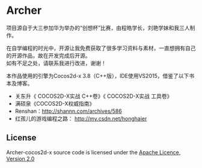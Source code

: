 # Archer
项目源自于大三参加华为举办的“创想杯”比赛，由程皓学长，刘艳学妹和我三人制作。  

在自学编程的时光中，开源让我免费获取了很多学习资料与素材，一直想拥有自己的开源作品，故在开发完成后开源。  
如有不足之处，请联系我进行改进，谢谢！  

本作品使用的引擎为Cocos2d-x 3.8（C++版），IDE使用VS2015，借鉴了以下书本及博客。  
* 关东升《 COCOS2D-X实战 C++卷》《 COCOS2D-X实战 工具卷》
* 满硕泉《COCOS2D-X权威指南》
* Renshan：http://shannn.com/archives/586
* 红孩儿的游戏编程之路： http://my.csdn.net/honghaier

## License

Archer-cocos2d-x source code is licensed under the 
[Apache Licence, Version 2.0](http://www.apache.org/licenses/LICENSE-2.0.html)
